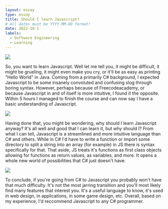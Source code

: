 ```yaml
---
layout: essay
type: essay
title: Should I learn Javascript?
# All dates must be YYYY-MM-DD format!
date: 2022-18-1
labels:
  - Software Engineering
  - Learning
---
```


<img class="ui tiny left circular floated image" src="../images/paintbrushes.jpg">

So, you want to learn Javascript. Well let me tell you, it might be difficult, it might be grueling, it might even make you cry, or it'll be as easy as printing "Hello World" in Java. Coming from a primarily C# background, I expected Javascript to be some insanely convoluted and confusing slog through boring syntax. However, perhaps because of Freecodeacademy, or because Javascript in and of itself is more intuitive, I found it the opposite. Within 5 hours I managed to finish the course and can now say I have a basic understanding of Javascript.

<img class="ui tiny left circular floated image" src="../images/design-technology.jpg">

Having done that, you might be wondering, why should I learn Javascript anyway? It's all well and good that I can learn it, but why should I? From what I can tell, Javascript is a streamlined and more intuitive language than C# and others. While in C# I'd have to write a function or import some directory to split a string into an array (for example) in JS there is syntax specifically for that. That aside, JS treats it's functions as first class objects allowing for functions as return values, as variables, and more. It opens a whole new world of possibilities that C# just doesn't have. 

<img class="ui tiny left circular floated image" src="../images/software-code.jpg">

To conclude, if you're going from C# to Javascript you probably won't have that much difficulty. It's not the most jarring transition and you'll most likely find many features that interest you. It's a useful language to know, it's used in web design, in applications, in some game design, etc. Overall, based on my experience, I'd reccommend Javascript to any C# programmer. 

